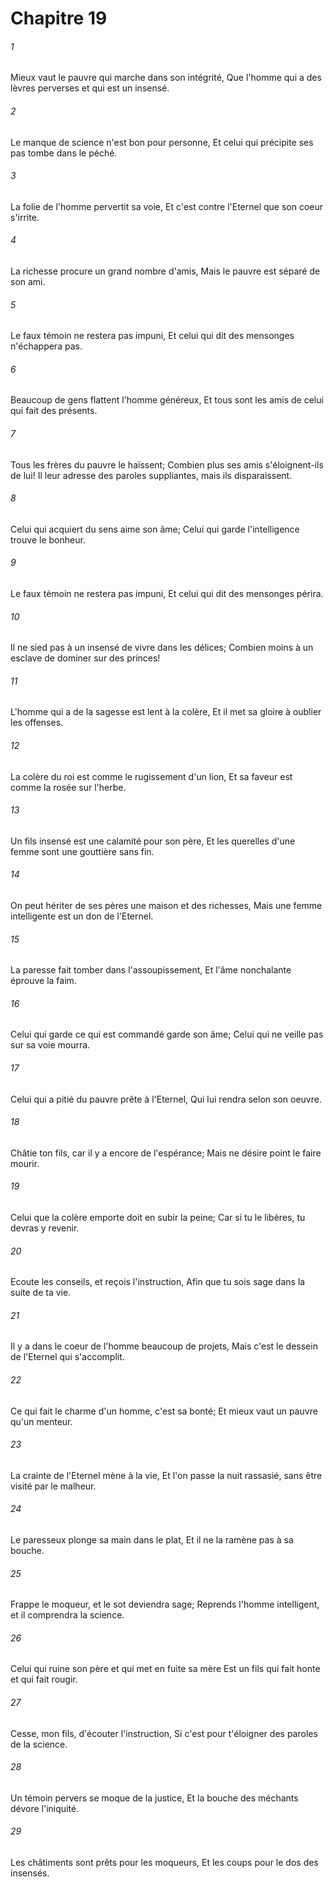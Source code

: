 # Chapitre 19

###### 1
Mieux vaut le pauvre qui marche dans son intégrité, Que l'homme qui a des lèvres perverses et qui est un insensé.
###### 2
Le manque de science n'est bon pour personne, Et celui qui précipite ses pas tombe dans le péché.
###### 3
La folie de l'homme pervertit sa voie, Et c'est contre l'Eternel que son coeur s'irrite.
###### 4
La richesse procure un grand nombre d'amis, Mais le pauvre est séparé de son ami.
###### 5
Le faux témoin ne restera pas impuni, Et celui qui dit des mensonges n'échappera pas.
###### 6
Beaucoup de gens flattent l'homme généreux, Et tous sont les amis de celui qui fait des présents.
###### 7
Tous les frères du pauvre le haïssent; Combien plus ses amis s'éloignent-ils de lui! Il leur adresse des paroles suppliantes, mais ils disparaissent.
###### 8
Celui qui acquiert du sens aime son âme; Celui qui garde l'intelligence trouve le bonheur.
###### 9
Le faux témoin ne restera pas impuni, Et celui qui dit des mensonges périra.
###### 10
Il ne sied pas à un insensé de vivre dans les délices; Combien moins à un esclave de dominer sur des princes!
###### 11
L'homme qui a de la sagesse est lent à la colère, Et il met sa gloire à oublier les offenses.
###### 12
La colère du roi est comme le rugissement d'un lion, Et sa faveur est comme la rosée sur l'herbe.
###### 13
Un fils insensé est une calamité pour son père, Et les querelles d'une femme sont une gouttière sans fin.
###### 14
On peut hériter de ses pères une maison et des richesses, Mais une femme intelligente est un don de l'Eternel.
###### 15
La paresse fait tomber dans l'assoupissement, Et l'âme nonchalante éprouve la faim.
###### 16
Celui qui garde ce qui est commandé garde son âme; Celui qui ne veille pas sur sa voie mourra.
###### 17
Celui qui a pitié du pauvre prête à l'Eternel, Qui lui rendra selon son oeuvre.
###### 18
Châtie ton fils, car il y a encore de l'espérance; Mais ne désire point le faire mourir.
###### 19
Celui que la colère emporte doit en subir la peine; Car si tu le libères, tu devras y revenir.
###### 20
Ecoute les conseils, et reçois l'instruction, Afin que tu sois sage dans la suite de ta vie.
###### 21
Il y a dans le coeur de l'homme beaucoup de projets, Mais c'est le dessein de l'Eternel qui s'accomplit.
###### 22
Ce qui fait le charme d'un homme, c'est sa bonté; Et mieux vaut un pauvre qu'un menteur.
###### 23
La crainte de l'Eternel mène à la vie, Et l'on passe la nuit rassasié, sans être visité par le malheur.
###### 24
Le paresseux plonge sa main dans le plat, Et il ne la ramène pas à sa bouche.
###### 25
Frappe le moqueur, et le sot deviendra sage; Reprends l'homme intelligent, et il comprendra la science.
###### 26
Celui qui ruine son père et qui met en fuite sa mère Est un fils qui fait honte et qui fait rougir.
###### 27
Cesse, mon fils, d'écouter l'instruction, Si c'est pour t'éloigner des paroles de la science.
###### 28
Un témoin pervers se moque de la justice, Et la bouche des méchants dévore l'iniquité.
###### 29
Les châtiments sont prêts pour les moqueurs, Et les coups pour le dos des insensés.

